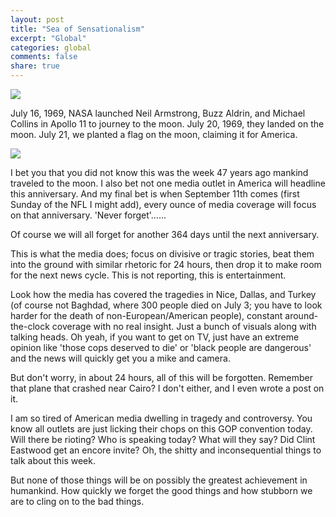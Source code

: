 ```yaml
---
layout: post
title: "Sea of Sensationalism"
excerpt: "Global"
categories: global
comments: false
share: true
---
```


![](http://gallerytpw.ca/wp-content/uploads/2011/09/Georges-M%C3%A9li%C3%A8s_Le-voyage-dans-la-Lune.jpg)


July 16, 1969, NASA launched Neil Armstrong, Buzz Aldrin, and Michael Collins in Apollo 11 to journey to the moon. July 20, 1969, they landed on the moon. July 21, we planted a flag on the moon, claiming it for America.


![](https://swhelper-wpengine.netdna-ssl.com/wp-content/uploads/2015/06/first_man_on_the_moon.jpg)


I bet you that you did not know this was the week 47 years ago mankind traveled to the moon. I also bet not one media outlet in America will headline this anniversary. And my final bet is when September 11th comes (first Sunday of the NFL I might add), every ounce of media coverage will focus on that anniversary. 'Never forget'......

Of course we will all forget for another 364 days until the next anniversary. 

This is what the media does; focus on divisive or tragic stories, beat them into the ground with similar rhetoric for 24 hours, then drop it to make room for the next news cycle. This is not reporting, this is entertainment.

Look how the media has covered the tragedies in Nice, Dallas, and Turkey (of course not Baghdad, where 300 people died on July 3; you have to look harder for the death of non-European/American people), constant around-the-clock coverage with no real insight. Just a bunch of visuals along with talking heads. Oh yeah, if you want to get on TV, just have an extreme opinion like 'those cops deserved to die' or 'black people are dangerous' and the news will quickly get you a mike and camera. 

But don't worry, in about 24 hours, all of this will be forgotten. Remember that plane that crashed near Cairo? I don't either, and I even wrote a post on it.

I am so tired of American media dwelling in tragedy and controversy. You know all outlets are just licking their chops on this GOP convention today. Will there be rioting? Who is speaking today? What will they say? Did Clint Eastwood get an encore invite? Oh, the shitty and inconsequential things to talk about this week.


But none of those things will be on possibly the greatest achievement in humankind. How quickly we forget the good things and how stubborn we are to cling on to the bad things.





